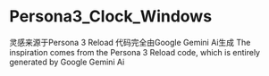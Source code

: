 # Persona3_Clock_Windows
灵感来源于Persona 3 Reload 代码完全由Google Gemini Ai生成
The inspiration comes from the Persona 3 Reload code, which is entirely generated by Google Gemini Ai
